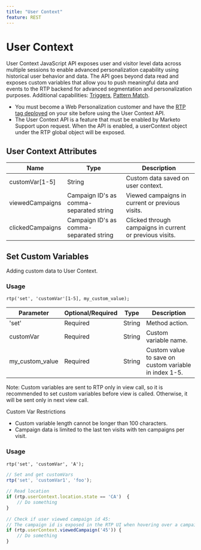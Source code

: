 ```yaml
---
title: "User Context"
feature: REST
---
```


# User Context

User Context JavaScript API exposes user and visitor level data across multiple sessions to enable advanced personalization capability using historical user behavior and data. The API goes beyond data read and exposes custom variables that allow you to push meaningful data and events to the RTP backend for advanced segmentation and personalization purposes. Additional capabilities: [Triggers](../javascript-api/triggers.md), [Pattern Match](../javascript-api/pattern-match.md).

- You must become a Web Personalization customer and have the [RTP tag deployed](https://experienceleague.adobe.com/en/docs/marketo/using/product-docs/web-personalization/rtp-tag-implementation/deploy-the-rtp-javascript) on your site before using the User Context API.
- The User Context API is a feature that must be enabled by Marketo Support upon request. When the API is enabled, a userContext object under the RTP global object will be exposed.

## User Context Attributes

| Name             | Type  | Description   |
|------------------|-------------|------|
| customVar[1-5]   | String  | Custom data saved on user context.  |
| viewedCampaigns  | Campaign ID's as comma-separated string | Viewed campaigns in current or previous visits. |
| clickedCampaigns | Campaign ID's as comma-separated string | Clicked through campaigns in current or previous visits. |

## Set Custom Variables

Adding custom data to User Context.

### Usage

`rtp('set', 'customVar'[1-5], my_custom_value);`

| Parameter       | Optional/Required | Type   | Description            |
|-----------------|-------------------|--------|-----------------|
| 'set'           | Required          | String | Method action.     |
| customVar       | Required          | String | Custom variable name.   |
| my_custom_value | Required          | String | Custom value to save on custom variable in index 1-5. |

Note: Custom variables are sent to RTP only in view call, so it is recommended to set custom variables before view is called. Otherwise, it will be sent only in next view call.

Custom Var Restrictions

- Custom variable length cannot be longer than 100 characters.
- Campaign data is limited to the last ten visits with ten campaigns per visit.

### Usage

`rtp('set', 'customVar', 'A');`

```javascript
// Set and get customVars
rtp('set', 'customVar1', 'foo');
 
// Read location 
if (rtp.userContext.location.state == 'CA')  {
    // Do something
}
 
// Check if user viewed campaign id 45:
// The campaign id is exposed in the RTP UI when hovering over a campaign name.
if (rtp.userContext.viewedCampaign('45')) {
    // Do something
}
```
